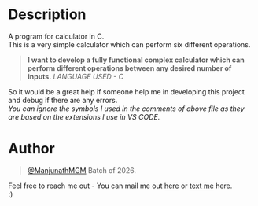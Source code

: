 # Description
A program for calculator in C. <br />
This is a very simple calculator which can perform six different operations. <br />

> **I want to develop a fully functional complex calculator which can perform different operations between any desired number of inputs.**
_LANGUAGE USED - C_

So it would be a great help if someone help me in developing this project and debug if there are any errors. <br />
_You can ignore the symbols I used in the comments of above file as they are based on the extensions I use in VS CODE._
# Author
> [@ManjunathMGM](https://github.com/ManjunathMGM)
> Batch of 2026.

Feel free to reach me out - 
You can mail me out [here](mailto:manjunathmajety@gmail.com) or [text me](https://www.instagram.com/man.ju.nath/) here. <br />
:)
